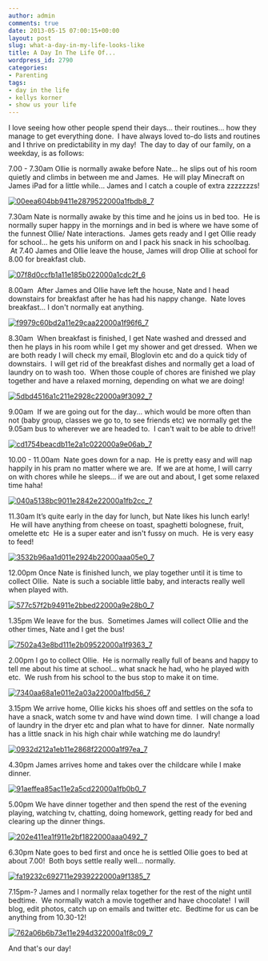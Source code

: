 ```yaml
---
author: admin
comments: true
date: 2013-05-15 07:00:15+00:00
layout: post
slug: what-a-day-in-my-life-looks-like
title: A Day In The Life Of...
wordpress_id: 2790
categories:
- Parenting
tags:
- day in the life
- kellys korner
- show us your life
---
```


I love seeing how other people spend their days... their routines... how they manage to get everything done.  I have always loved to-do lists and routines and I thrive on predictability in my day!  The day to day of our family, on a weekday, is as follows:

7.00 - 7.30am Ollie is normally awake before Nate... he slips out of his room quietly and climbs in between me and James.  He will play Minecraft on James iPad for a little while... James and I catch a couple of extra zzzzzzzs!

[![00eea604bb9411e2879522000a1fbdb8_7](http://www.outmumbered.com/wp-content/uploads/2013/03/00eea604bb9411e2879522000a1fbdb8_7-300x300.jpg)](http://www.outmumbered.com/wp-content/uploads/2013/03/00eea604bb9411e2879522000a1fbdb8_7.jpg)

7.30am Nate is normally awake by this time and he joins us in bed too.  He is normally super happy in the mornings and in bed is where we have some of the funnest Ollie/ Nate interactions.  James gets ready and I get Ollie ready for school... he gets his uniform on and I pack his snack in his schoolbag.  At 7.40 James and Ollie leave the house, James will drop Ollie at school for 8.00 for breakfast club.

[![07f8d0ccfb1a11e185b022000a1cdc2f_6](http://www.outmumbered.com/wp-content/uploads/2013/03/07f8d0ccfb1a11e185b022000a1cdc2f_6-300x300.jpeg)](http://www.outmumbered.com/wp-content/uploads/2013/03/07f8d0ccfb1a11e185b022000a1cdc2f_6.jpeg)

8.00am  After James and Ollie have left the house, Nate and I head downstairs for breakfast after he has had his nappy change.  Nate loves breakfast... I don't normally eat anything.

[![f9979c60bd2a11e29caa22000a1f96f6_7](http://www.outmumbered.com/wp-content/uploads/2013/03/f9979c60bd2a11e29caa22000a1f96f6_7-300x300.jpg)](http://www.outmumbered.com/wp-content/uploads/2013/03/f9979c60bd2a11e29caa22000a1f96f6_7.jpg)

8.30am  When breakfast is finished, I get Nate washed and dressed and then he plays in his room while I get my shower and get dressed.  When we are both ready I will check my email, Bloglovin etc and do a quick tidy of downstairs.  I will get rid of the breakfast dishes and normally get a load of laundry on to wash too.  When those couple of chores are finished we play together and have a relaxed morning, depending on what we are doing!

[![5dbd4516a1c211e2928c22000a9f3092_7](http://www.outmumbered.com/wp-content/uploads/2013/03/5dbd4516a1c211e2928c22000a9f3092_7-300x300.jpg)](http://www.outmumbered.com/wp-content/uploads/2013/03/5dbd4516a1c211e2928c22000a9f3092_7.jpg)

9.00am  If we are going out for the day... which would be more often than not (baby group, classes we go to, to see friends etc) we normally get the 9.05am bus to wherever we are headed to.  I can't wait to be able to drive!!

[![cd1754beacdb11e2a1c022000a9e06ab_7](http://www.outmumbered.com/wp-content/uploads/2013/03/cd1754beacdb11e2a1c022000a9e06ab_7-300x300.jpg)](http://www.outmumbered.com/wp-content/uploads/2013/03/cd1754beacdb11e2a1c022000a9e06ab_7.jpg)

10.00 - 11.00am  Nate goes down for a nap.  He is pretty easy and will nap happily in his pram no matter where we are.  If we are at home, I will carry on with chores while he sleeps... if we are out and about, I get some relaxed time haha!

[![040a5138bc9011e2842e22000a1fb2cc_7](http://www.outmumbered.com/wp-content/uploads/2013/03/040a5138bc9011e2842e22000a1fb2cc_7-300x300.jpg)](http://www.outmumbered.com/wp-content/uploads/2013/03/040a5138bc9011e2842e22000a1fb2cc_7.jpg)

11.30am It’s quite early in the day for lunch, but Nate likes his lunch early!  He will have anything from cheese on toast, spaghetti bolognese, fruit, omelette etc  He is a super eater and isn't fussy on much.  He is very easy to feed!

[![3532b96aa1d011e2924b22000aaa05e0_7](http://www.outmumbered.com/wp-content/uploads/2013/03/3532b96aa1d011e2924b22000aaa05e0_7-300x300.jpg)](http://www.outmumbered.com/wp-content/uploads/2013/03/3532b96aa1d011e2924b22000aaa05e0_7.jpg)

12.00pm Once Nate is finished lunch, we play together until it is time to collect Ollie.  Nate is such a sociable little baby, and interacts really well when played with.

[![577c57f2b94911e2bbed22000a9e28b0_7](http://www.outmumbered.com/wp-content/uploads/2013/03/577c57f2b94911e2bbed22000a9e28b0_7-300x300.jpg)](http://www.outmumbered.com/wp-content/uploads/2013/03/577c57f2b94911e2bbed22000a9e28b0_7.jpg)

1.35pm We leave for the bus.  Sometimes James will collect Ollie and the other times, Nate and I get the bus!

[![7502a43e8bd111e2b09522000a1f9363_7](http://www.outmumbered.com/wp-content/uploads/2013/03/7502a43e8bd111e2b09522000a1f9363_7-300x300.jpg)](http://www.outmumbered.com/wp-content/uploads/2013/03/7502a43e8bd111e2b09522000a1f9363_7.jpg)

2.00pm I go to collect Ollie.  He is normally really full of beans and happy to tell me about his time at school… what snack he had, who he played with etc.  We rush from his school to the bus stop to make it on time.

[![7340aa68a1e011e2a03a22000a1fbd56_7](http://www.outmumbered.com/wp-content/uploads/2013/03/7340aa68a1e011e2a03a22000a1fbd56_7-300x300.jpg)](http://www.outmumbered.com/wp-content/uploads/2013/03/7340aa68a1e011e2a03a22000a1fbd56_7.jpg)

3.15pm We arrive home, Ollie kicks his shoes off and settles on the sofa to have a snack, watch some tv and have wind down time.  I will change a load of laundry in the dryer etc and plan what to have for dinner.  Nate normally has a little snack in his high chair while watching me do laundry!

[![0932d212a1eb11e2868f22000a1f97ea_7](http://www.outmumbered.com/wp-content/uploads/2013/03/0932d212a1eb11e2868f22000a1f97ea_7-300x300.jpg)](http://www.outmumbered.com/wp-content/uploads/2013/03/0932d212a1eb11e2868f22000a1f97ea_7.jpg)

4.30pm James arrives home and takes over the childcare while I make dinner.

[![91aeffea85ac11e2a5cd22000a1fb0b0_7](http://www.outmumbered.com/wp-content/uploads/2013/03/91aeffea85ac11e2a5cd22000a1fb0b0_7-300x300.jpg)](http://www.outmumbered.com/wp-content/uploads/2013/03/91aeffea85ac11e2a5cd22000a1fb0b0_7.jpg)

5.00pm We have dinner together and then spend the rest of the evening playing, watching tv, chatting, doing homework, getting ready for bed and clearing up the dinner things.

[![202e411ea1f911e2bf1822000aaa0492_7](http://www.outmumbered.com/wp-content/uploads/2013/03/202e411ea1f911e2bf1822000aaa0492_7-300x300.jpg)](http://www.outmumbered.com/wp-content/uploads/2013/03/202e411ea1f911e2bf1822000aaa0492_7.jpg)

6.30pm Nate goes to bed first and once he is settled Ollie goes to bed at about 7.00!  Both boys settle really well... normally.

[![fa19232c692711e2939222000a9f1385_7](http://www.outmumbered.com/wp-content/uploads/2013/03/fa19232c692711e2939222000a9f1385_7-300x300.jpg)](http://www.outmumbered.com/wp-content/uploads/2013/03/fa19232c692711e2939222000a9f1385_7.jpg)

7.15pm-? James and I normally relax together for the rest of the night until bedtime.  We normally watch a movie together and have chocolate!  I will blog, edit photos, catch up on emails and twitter etc.  Bedtime for us can be anything from 10.30-12!

[![762a06b6b73e11e294d322000a1f8c09_7](http://www.outmumbered.com/wp-content/uploads/2013/03/762a06b6b73e11e294d322000a1f8c09_7-300x300.jpg)](http://www.outmumbered.com/wp-content/uploads/2013/03/762a06b6b73e11e294d322000a1f8c09_7.jpg)

And that's our day!


